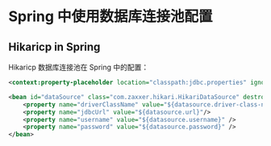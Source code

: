 # Spring 中使用数据库连接池配置

## Hikaricp in Spring

Hikaricp 数据库连接池在 Spring 中的配置：

```xml
<context:property-placeholder location="classpath:jdbc.properties" ignore-unresolvable="true" />

<bean id="dataSource" class="com.zaxxer.hikari.HikariDataSource" destroy-method="shutdown">
    <property name="driverClassName" value="${datasource.driver-class-name}" />
    <property name="jdbcUrl" value="${datasource.url}"/>
    <property name="username" value="${datasource.username}" />
    <property name="password" value="${datasource.password}" />
</bean>
```


